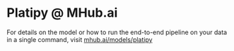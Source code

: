 # Platipy @ MHub.ai

For details on the model or how to run the end-to-end pipeline on your data in a single command, visit [mhub.ai/models/platipy](https://mhub.ai/models/platipy)
